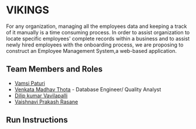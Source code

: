 # VIKINGS
For any organization, managing all the employees data and keeping a track of it manually is a time consuming process. In order to assist organization to locate specific employees' complete records within a business and to assist newly hired employees with the onboarding process, we are proposing to construct an Employee Management System,a web-based application. 

## Team Members and Roles

* [Vamsi Paturi](https://github.com/vamsi-paturi/CIS641-HW2-paturi)
* [Venkata Madhav Thota](https://github.com/thotave/CIS641-HW2-THOTA) - Database Engineer/ Quality Analyst
* [Dilip kumar Vavilapalli](https://github.com/DilipVavilapalli/CIS641-HW2-vavilapalli)
* [Vaishnavi Prakash Rasane](https://github.com/VaishnaviRasane/CIS641-HW2-Rasane)



## Run Instructions

